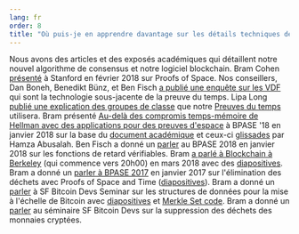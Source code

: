 ```yaml
---
lang: fr
order: 8
title: "Où puis-je en apprendre davantage sur les détails techniques de votre algorithme de consensus?"
---
```


Nous avons des articles et des exposés académiques qui détaillent notre nouvel algorithme de consensus et notre logiciel blockchain. Bram Cohen [présenté](https://www.youtube.com/watch?v=2Zlcgt8FVz4) à Stanford en février 2018 sur Proofs of Space. Nos conseillers, Dan Boneh, Benedikt Bünz, et Ben Fisch [a publié une enquête sur les VDF](https://eprint.iacr.org/2018/712.pdf) qui sont la technologie sous-jacente de la preuve du temps. Lipa Long [publié une explication des groupes de classe](https://github.com/Chia-Network/vdf-competition/blob/master/classgroups.pdf) que notre [Preuves du temps](https://eprint.iacr.org/2018/627.pdf) utilisera. Bram présenté [Au-delà des compromis temps-mémoire de Hellman avec des applications pour des preuves d'espace](https://www.youtube.com/watch?v=iqxkO7C-cyk) à BPASE '18 en janvier 2018 sur la base du [document académique](https://eprint.iacr.org/2017/893) et ceux-ci [glissades](https://view.publitas.com/chia-network/pbase18slides/page/1) par Hamza Abusalah. Ben Fisch a donné un [parler](https://www.youtube.com/watch?v=qUoagL7OZ1k&feature=youtu.be) au BPASE 2018 en janvier 2018 sur les fonctions de retard vérifiables. Bram [a parlé à Blockchain à Berkeley](https://www.facebook.com/BlockchainatBerkeley/videos/2006069823011271/) (qui commence vers 20h00) en mars 2018 avec des [diapositives](https://cyber.stanford.edu/sites/g/files/sbiybj9936/f/bramcohen.pdf). Bram a donné un [parler à BPASE 2017](https://www.youtube.com/watch?v=aYG0NxoG7yw) en janvier 2017 sur l'élimination des déchets avec Proofs of Space and Time ([diapositives](https://cyber.stanford.edu/sites/g/files/sbiybj9936/f/bramcohen.pdf)). Bram a donné un [parler](https://www.youtube.com/watch?v=zZaB4hM8SQ4) à SF Bitcoin Devs Seminar sur les structures de données pour la mise à l'échelle de Bitcoin avec [diapositives](https://view.publitas.com/chia-network/bitcoin_data_structures/) et [Merkle Set code](https://github.com/bramcohen/MerkleSet). Bram a donné un [parler](https://www.youtube.com/watch?v=zZaB4hM8SQ4) au séminaire SF Bitcoin Devs sur la suppression des déchets des monnaies cryptées.
